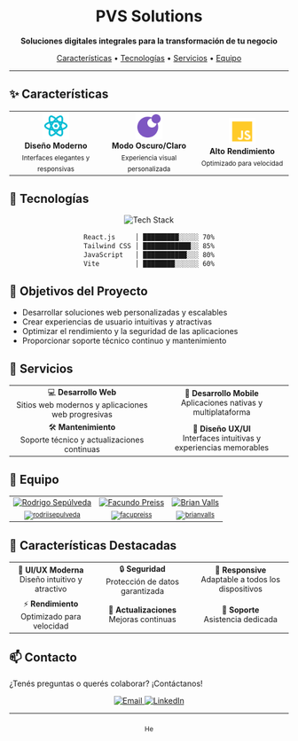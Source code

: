 <div align="center">
  <h1>PVS Solutions</h1>

  <p>
    <strong>Soluciones digitales integrales para la transformación de tu negocio</strong>
  </p>

  <p>
    <a href="#características">Características</a> •
    <a href="#tecnologías">Tecnologías</a> •
    <a href="#servicios">Servicios</a> •
    <a href="#equipo">Equipo</a>
  </p>
</div>

---

## ✨ Características

<div align="center">
  <table>
    <tr>
      <td align="center" width="33%">
        <img src="https://raw.githubusercontent.com/PKief/vscode-material-icon-theme/main/icons/react.svg" width="48" height="48" alt="Diseño Moderno"/>
        <br />
        <b>Diseño Moderno</b>
        <br />
        <sub>Interfaces elegantes y responsivas</sub>
      </td>
      <td align="center" width="33%">
        <img src="https://raw.githubusercontent.com/PKief/vscode-material-icon-theme/main/icons/moon.svg" width="48" height="48" alt="Modo Oscuro"/>
        <br />
        <b>Modo Oscuro/Claro</b>
        <br />
        <sub>Experiencia visual personalizada</sub>
      </td>
      <td align="center" width="33%">
        <img src="https://raw.githubusercontent.com/PKief/vscode-material-icon-theme/main/icons/javascript.svg" width="48" height="48" alt="Rendimiento"/>
        <br />
        <b>Alto Rendimiento</b>
        <br />
        <sub>Optimizado para velocidad</sub>
      </td>
    </tr>
  </table>
</div>

## 🚀 Tecnologías

<div align="center">
  <img src="https://skillicons.dev/icons?i=react,tailwind,vite,js,git,github,vscode,figma" alt="Tech Stack" />
  
  ```text
  React.js     │ █████████░░░░░ 70%
  Tailwind CSS │ ████████████░░ 85%
  JavaScript   │ ███████████░░░ 80%
  Vite         │ ████████░░░░░░ 60%
  ```
</div>

## 🎯 Objetivos del Proyecto

- Desarrollar soluciones web personalizadas y escalables
- Crear experiencias de usuario intuitivas y atractivas
- Optimizar el rendimiento y la seguridad de las aplicaciones
- Proporcionar soporte técnico continuo y mantenimiento

## 💼 Servicios

<div align="center">
  <table>
    <tr>
      <td align="center">
        💻 <b>Desarrollo Web</b>
        <br/>
        Sitios web modernos y aplicaciones web progresivas
      </td>
      <td align="center">
        📱 <b>Desarrollo Mobile</b>
        <br/>
        Aplicaciones nativas y multiplataforma
      </td>
    </tr>
    <tr>
      <td align="center">
        🛠️ <b>Mantenimiento</b>
        <br/>
        Soporte técnico y actualizaciones continuas
      </td>
      <td align="center">
        🎨 <b>Diseño UX/UI</b>
        <br/>
        Interfaces intuitivas y experiencias memorables
      </td>
    </tr>
  </table>
</div>

## 👥 Equipo

<div align="center">
  <table>
    <tr>
      <td align="center">
        <a href="https://github.com/rodriisepulveda">
          <img src="https://avatars.githubusercontent.com/u/113952538?v=4" width="100px;" alt="Rodrigo Sepúlveda"/>
          <br />
          <sub>
            <img src="https://img.shields.io/badge/rodriisepulveda-Contribuidor-blue?style=for-the-badge&logo=github" alt="rodriisepulveda"/>
          </sub>
        </a>
      </td>
      <td align="center">
        <a href="https://github.com/facupreiss">
          <img src="https://avatars.githubusercontent.com/u/115724589?v=4" width="100px;" alt="Facundo Preiss"/>
          <br />
          <sub>
            <img src="https://img.shields.io/badge/facupreiss-Contribuidor-green?style=for-the-badge&logo=github" alt="facupreiss"/>
          </sub>
        </a>
      </td>
      <td align="center">
        <a href="https://github.com/brianvalls">
          <img src="https://avatars.githubusercontent.com/u/203020267?v=4" width="100px;" alt="Brian Valls"/>
          <br />
          <sub>
            <img src="https://img.shields.io/badge/brianvalls-Contribuidor-orange?style=for-the-badge&logo=github" alt="brianvalls"/>
          </sub>
        </a>
      </td>
    </tr>
  </table>
</div>

## 🌟 Características Destacadas

<div align="center">
  <table>
    <tr>
      <td align="center">
        🎨 <b>UI/UX Moderna</b>
        <br/>
        Diseño intuitivo y atractivo
      </td>
      <td align="center">
        🔒 <b>Seguridad</b>
        <br/>
        Protección de datos garantizada
      </td>
      <td align="center">
        📱 <b>Responsive</b>
        <br/>
        Adaptable a todos los dispositivos
      </td>
    </tr>
    <tr>
      <td align="center">
        ⚡ <b>Rendimiento</b>
        <br/>
        Optimizado para velocidad
      </td>
      <td align="center">
        🔄 <b>Actualizaciones</b>
        <br/>
        Mejoras continuas
      </td>
      <td align="center">
        💬 <b>Soporte</b>
        <br/>
        Asistencia dedicada
      </td>
    </tr>
  </table>
</div>

## 📫 Contacto

¿Tenés preguntas o querés colaborar? ¡Contáctanos!

<div align="center">
  <a href="mailto:rodris371@gmail.com">
    <img src="https://img.shields.io/badge/Email-D14836?style=for-the-badge&logo=gmail&logoColor=white" alt="Email"/>
  </a>
  <a href="https://www.linkedin.com/in/rodrigo-sepulveda-803981279/">
    <img src="https://img.shields.io/badge/LinkedIn-0077B5?style=for-the-badge&logo=linkedin&logoColor=white" alt="LinkedIn"/>
  </a>
</div>

---

<div align="center">
  <sub>He
